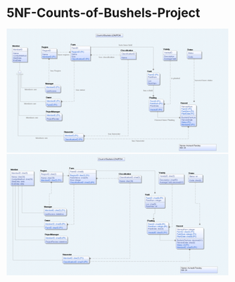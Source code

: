 # 5NF-Counts-of-Bushels-Project
![LDM_Final](/images/LDM_Final.png)
![PDM_Final](/images/PDM_Final.png)
